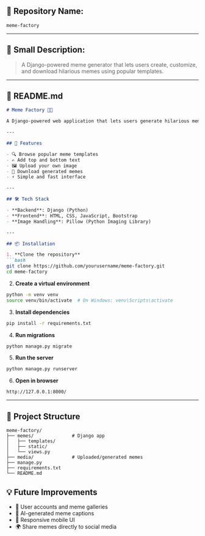 
## 📝 Repository Name:

```
meme-factory
```

---

## 📄 Small Description:

> A Django-powered meme generator that lets users create, customize, and download hilarious memes using popular templates.

---

## 📘 README.md

````markdown
# Meme Factory 🎨🤣

A Django-powered web application that lets users generate hilarious memes using popular templates. Upload your own image or choose from presets, add custom text, and download your personalized memes!

---

## 🚀 Features

- 🔍 Browse popular meme templates
- ✍️ Add top and bottom text
- 🖼️ Upload your own image
- 💾 Download generated memes
- ⚡ Simple and fast interface

---

## 🛠️ Tech Stack

- **Backend**: Django (Python)
- **Frontend**: HTML, CSS, JavaScript, Bootstrap
- **Image Handling**: Pillow (Python Imaging Library)

---

## 📦 Installation

1. **Clone the repository**
```bash
git clone https://github.com/yourusername/meme-factory.git
cd meme-factory
````

2. **Create a virtual environment**

```bash
python -m venv venv
source venv/bin/activate  # On Windows: venv\Scripts\activate
```

3. **Install dependencies**

```bash
pip install -r requirements.txt
```

4. **Run migrations**

```bash
python manage.py migrate
```

5. **Run the server**

```bash
python manage.py runserver
```

6. **Open in browser**

```
http://127.0.0.1:8000/
```

---

## 📁 Project Structure

```
meme-factory/
├── memes/              # Django app
│   ├── templates/
│   ├── static/
│   └── views.py
├── media/              # Uploaded/generated memes
├── manage.py
├── requirements.txt
└── README.md
```

## 💡 Future Improvements

* 🔐 User accounts and meme galleries
* 🧠 AI-generated meme captions
* 📱 Responsive mobile UI
* 🌍 Share memes directly to social media


